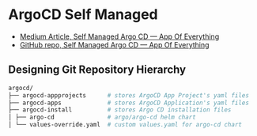 # ArgoCD Self Managed

- [Medium Article, Self Managed Argo CD — App Of Everything](https://medium.com/devopsturkiye/self-managed-argo-cd-app-of-everything-a226eb100cf0)
- [GitHub repo, Self Managed Argo CD — App Of Everything](https://github.com/bukurt/argocd?source=post_page-----a226eb100cf0--------------------------------)

## Designing Git Repository Hierarchy

```sh
argocd/
├── argocd-appprojects      # stores ArgoCD App Project's yaml files
├── argocd-apps             # stores ArgoCD Application's yaml files
├── argocd-install          # stores Argo CD installation files
│ ├── argo-cd               # argo/argo-cd helm chart
│ └── values-override.yaml  # custom values.yaml for argo-cd chart
```
